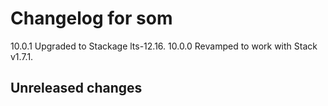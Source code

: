 # Changelog for som

10.0.1 Upgraded to Stackage lts-12.16.
10.0.0 Revamped to work with Stack v1.7.1.

## Unreleased changes
